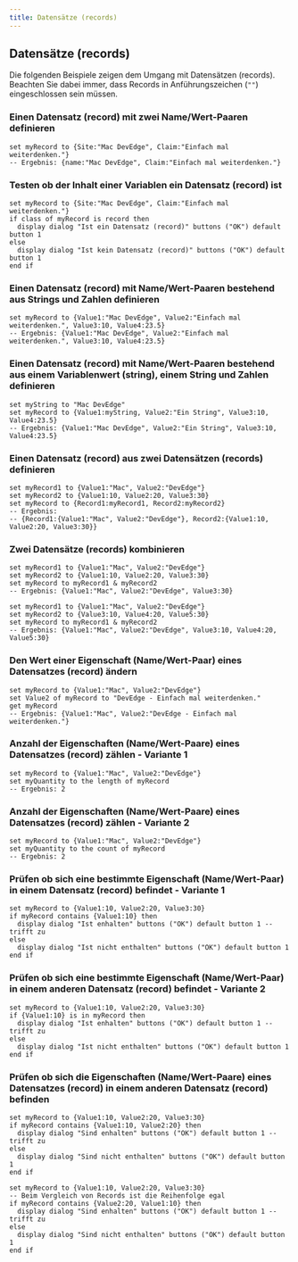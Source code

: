 ```yaml
---
title: Datensätze (records)
---
```


## Datensätze (records)

Die folgenden Beispiele zeigen dem Umgang mit Datensätzen (records). Beachten Sie dabei immer, dass Records in Anführungszeichen (`""`) eingeschlossen sein müssen.

### Einen Datensatz (record) mit zwei Name/Wert-Paaren definieren

```applescript
set myRecord to {Site:"Mac DevEdge", Claim:"Einfach mal weiterdenken."}
-- Ergebnis: {name:"Mac DevEdge", Claim:"Einfach mal weiterdenken."}
```

### Testen ob der Inhalt einer Variablen ein Datensatz (record) ist

```applescript
set myRecord to {Site:"Mac DevEdge", Claim:"Einfach mal weiterdenken."}
if class of myRecord is record then
  display dialog "Ist ein Datensatz (record)" buttons ("OK") default button 1
else
  display dialog "Ist kein Datensatz (record)" buttons ("OK") default button 1
end if
```

### Einen Datensatz (record) mit Name/Wert-Paaren bestehend aus Strings und Zahlen definieren

```applescript
set myRecord to {Value1:"Mac DevEdge", Value2:"Einfach mal weiterdenken.", Value3:10, Value4:23.5}
-- Ergebnis: {Value1:"Mac DevEdge", Value2:"Einfach mal weiterdenken.", Value3:10, Value4:23.5}
```

### Einen Datensatz (record) mit Name/Wert-Paaren bestehend aus einem Variablenwert (string), einem String und Zahlen definieren

```applescript
set myString to "Mac DevEdge"
set myRecord to {Value1:myString, Value2:"Ein String", Value3:10, Value4:23.5}
-- Ergebnis: {Value1:"Mac DevEdge", Value2:"Ein String", Value3:10, Value4:23.5}
```

### Einen Datensatz (record) aus zwei Datensätzen (records) definieren

```applescript
set myRecord1 to {Value1:"Mac", Value2:"DevEdge"}
set myRecord2 to {Value1:10, Value2:20, Value3:30}
set myRecord to {Record1:myRecord1, Record2:myRecord2}
-- Ergebnis:
-- {Record1:{Value1:"Mac", Value2:"DevEdge"}, Record2:{Value1:10, Value2:20, Value3:30}}
```

### Zwei Datensätze (records) kombinieren

```applescript
set myRecord1 to {Value1:"Mac", Value2:"DevEdge"}
set myRecord2 to {Value1:10, Value2:20, Value3:30}
set myRecord to myRecord1 & myRecord2
-- Ergebnis: {Value1:"Mac", Value2:"DevEdge", Value3:30}

set myRecord1 to {Value1:"Mac", Value2:"DevEdge"}
set myRecord2 to {Value3:10, Value4:20, Value5:30}
set myRecord to myRecord1 & myRecord2
-- Ergebnis: {Value1:"Mac", Value2:"DevEdge", Value3:10, Value4:20, Value5:30}
```

### Den Wert einer Eigenschaft (Name/Wert-Paar) eines Datensatzes (record) ändern

```applescript
set myRecord to {Value1:"Mac", Value2:"DevEdge"}
set Value2 of myRecord to "DevEdge - Einfach mal weiterdenken."
get myRecord
-- Ergebnis: {Value1:"Mac", Value2:"DevEdge - Einfach mal weiterdenken."}
```

### Anzahl der Eigenschaften (Name/Wert-Paare) eines Datensatzes (record) zählen - Variante 1

```applescript
set myRecord to {Value1:"Mac", Value2:"DevEdge"}
set myQuantity to the length of myRecord
-- Ergebnis: 2
```

### Anzahl der Eigenschaften (Name/Wert-Paare) eines Datensatzes (record) zählen - Variante 2

```applescript
set myRecord to {Value1:"Mac", Value2:"DevEdge"}
set myQuantity to the count of myRecord
-- Ergebnis: 2
```

### Prüfen ob sich eine bestimmte Eigenschaft (Name/Wert-Paar) in einem Datensatz (record) befindet - Variante 1

```applescript
set myRecord to {Value1:10, Value2:20, Value3:30}
if myRecord contains {Value1:10} then
  display dialog "Ist enhalten" buttons ("OK") default button 1 -- trifft zu
else
  display dialog "Ist nicht enthalten" buttons ("OK") default button 1
end if
```

### Prüfen ob sich eine bestimmte Eigenschaft (Name/Wert-Paar) in einem anderen Datensatz (record) befindet - Variante 2

```applescript
set myRecord to {Value1:10, Value2:20, Value3:30}
if {Value1:10} is in myRecord then
  display dialog "Ist enhalten" buttons ("OK") default button 1 -- trifft zu
else
  display dialog "Ist nicht enthalten" buttons ("OK") default button 1
end if
```

### Prüfen ob sich die Eigenschaften (Name/Wert-Paare) eines Datensatzes (record) in einem anderen Datensatz (record) befinden

```applescript
set myRecord to {Value1:10, Value2:20, Value3:30}
if myRecord contains {Value1:10, Value2:20} then
  display dialog "Sind enhalten" buttons ("OK") default button 1 -- trifft zu
else
  display dialog "Sind nicht enthalten" buttons ("OK") default button 1
end if

set myRecord to {Value1:10, Value2:20, Value3:30}
-- Beim Vergleich von Records ist die Reihenfolge egal
if myRecord contains {Value2:20, Value1:10} then
  display dialog "Sind enhalten" buttons ("OK") default button 1 -- trifft zu
else
  display dialog "Sind nicht enthalten" buttons ("OK") default button 1
end if
```
